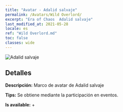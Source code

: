 ```yaml
---
title: "Avatar - Adalid salvaje"
permalink: /Avatars/Wild Overlord/
excerpt: "Era of Chaos  Adalid salvaje"
last_modified_at: 2021-05-28
locale: es
ref: "Wild Overlord.md"
toc: false
classes: wide
---
```

 ![Adalid salvaje](/images/a/avatarFrame_98.png)

## Detalles

 **Descripción:** Marco de avatar de Adalid salvaje 

 **Tips:** Se obtiene mediante la participación en eventos. 

 **Is available:**  + 

